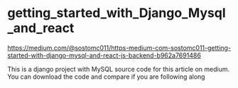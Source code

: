 # getting_started_with_Django_Mysql_and_react
https://medium.com/@sostomc011/https-medium-com-sostomc011-getting-started-with-django-mysql-and-react-js-backend-b962a7691486

This is a django project with MySQL source code for this article on medium. 
You can download the code and compare if you are following along
